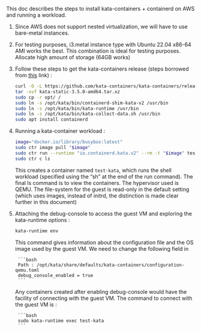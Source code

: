 This doc describes the steps to install kata-containers + containerd on AWS and running a workload. 

1. Since AWS does not support nested virtualization, we will have to use bare-metal instances.

2. For testing purposes, i3.metal instance type with Ubuntu 22.04 x86-64 AMI works the best. This combination is ideal for testing purposes. Allocate high amount of storage (64GB works)

3. Follow these steps to get the kata-containers release (steps borrowed from [this](https://github.com/kata-containers/kata-containers/blob/main/docs/install/container-manager/containerd/containerd-install.md) link) : 

    ```bash
    curl -O -L https://github.com/kata-containers/kata-containers/releases/download/3.5.0/kata-static-3.5.0-amd64.tar.xz
    tar -xvf kata-static-3.5.0-amd64.tar.xz
    sudo cp -r opt/ /
    sudo ln -s /opt/kata/bin/containerd-shim-kata-v2 /usr/bin
    sudo ln -s /opt/kata/bin/kata-runtime /usr/bin
    sudo ln -s /opt/kata/bin/kata-collect-data.sh /usr/bin
    sudo apt install containerd
    ```

4. Running a kata-container workload : 

    ```bash
    image="docker.io/library/busybox:latest"
    sudo ctr image pull "$image"
    sudo ctr run --runtime "io.containerd.kata.v2" --rm -t "$image" test-kata sh
    sudo ctr c ls
    ```

    This creates a container named `test-kata`, which runs the shell workload (specified using the “sh” at the end of the run command). The final ls command is to view the containers. The hypervisor used is QEMU. The file-system for the guest is read-only in the default setting (which uses images, instead of initrd, the distinction is made clear further in this document)

5. Attaching the debug-console to access the guest VM and exploring the kata-runtime options : 

    ```bash
    kata-runtime env
    ```

    This command gives information about the configuration file and the OS image used by the guest VM. We need to change the following field in

        ```bash
        Path : /opt/kata/share/defaults/kata-containers/configuration-qemu.toml
        debug_console_enabled = true
        ```

    Any containers created after enabling debug-console would have the facility of connecting with the guest VM. The command to connect with the guest VM is : 

        ```bash
        sudo kata-runtime exec test-kata
        ```